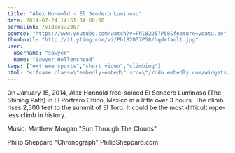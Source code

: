 ```yaml
---
title: "Alex Honnold - El Sendero Luminoso"
date: 2014-07-24 14:51:34 00:00
permalink: /videos/2367
source: "https://www.youtube.com/watch?v=Phl82D57P58&feature=youtu.be"
thumbnail: "http://i1.ytimg.com/vi/Phl82D57P58/hqdefault.jpg"
user:
  username: "sawyer"
  name: "Sawyer Hollenshead"
tags: ["extreme sports","short video","climbing"]
html: "<iframe class=\"embedly-embed\" src=\"//cdn.embedly.com/widgets/media.html?src=http%3A%2F%2Fwww.youtube.com%2Fembed%2FPhl82D57P58%3Fwmode%3Dtransparent%26feature%3Doembed&wmode=transparent&url=http%3A%2F%2Fwww.youtube.com%2Fwatch%3Fv%3DPhl82D57P58&image=http%3A%2F%2Fi1.ytimg.com%2Fvi%2FPhl82D57P58%2Fhqdefault.jpg&key=daaebf4d9cdd46779200162d0ca86e20&type=text%2Fhtml&schema=youtube\" width=\"854\" height=\"480\" scrolling=\"no\" frameborder=\"0\" allowfullscreen></iframe>"
---
```


On January 15, 2014, Alex Honnold free-soloed El Sendero Luminoso (The Shining Path) in El Portrero Chico, Mexico in a little over 3 hours. The climb rises 2,500 feet to the summit of El Toro. It could be the most difficult rope-less climb in history.

Music:
Matthew Morgan
"Sun Through The Clouds"

Philip Sheppard
"Chronograph"
PhilipSheppard.com